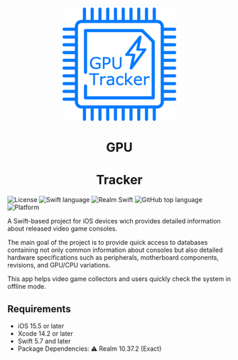 <div align="center">
             <img src="Resources/ReadmeLogo.png" alt="GTrackerLogo" width="256" />
             <h1>GPU</h1>
             <h1>Tracker</h1>

</div>

![License](https://img.shields.io/github/license/t0mb0lt0n/GPUTracker?/style=flat-square)
![Swift language](https://img.shields.io/badge/Swift-gray?logo=swift)
![Realm Swift](https://img.shields.io/badge/Realm-gray?logo=realm)
![GitHub top language](https://img.shields.io/github/languages/top/t0mb0lt0n/GPUTracker?color=FF6800&style=flat-square)
![Platform](https://img.shields.io/cocoapods/p/UnsplashPhotoPicker.svg?style=flat-square)

A Swift-based project for iOS devices wich provides detailed information about released video game consoles.

The main goal of the project is to provide quick access to databases containing not only common information about consoles
but also detailed hardware specifications such as peripherals, motherboard components, revisions, and GPU/CPU variations. 

This app helps video game collectors and users quickly check the system in offline mode.

## Requirements

- iOS 15.5 or later
- Xcode 14.2 or later
- Swift 5.7 and later
- Package Dependencies: ⚠️ Realm 10.37.2 (Exact) 



